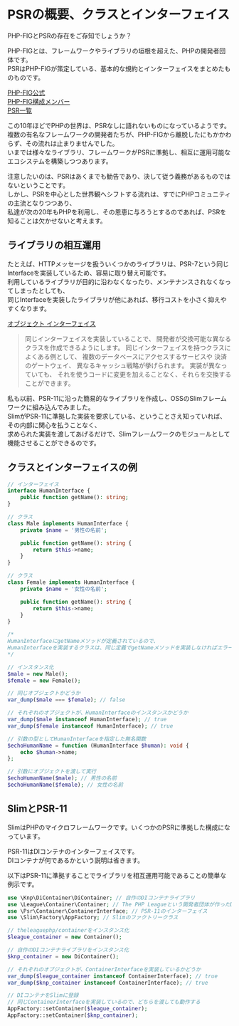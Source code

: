 # PSRの概要、クラスとインターフェイス

PHP-FIGとPSRの存在をご存知でしょうか？  

PHP-FIGとは、フレームワークやライブラリの垣根を超えた、PHPの開発者団体です。  
PSRはPHP-FIGが策定している、基本的な規約とインターフェイスをまとめたものものです。

[PHP-FIG公式](https://www.php-fig.org/)  
[PHP-FIG構成メンバー](https://www.php-fig.org/personnel/)  
[PSR一覧](https://www.php-fig.org/psr/)  

この10年ほどでPHPの世界は、PSRなしに語れないものになっているようです。  
複数の有名なフレームワークの開発者たちが、PHP-FIGから離脱したにもかかわらず、その流れは止まりませんでした。  
いまでは様々なライブラリ、フレームワークがPSRに準拠し、相互に運用可能なエコシステムを構築しつつあります。  

注意したいのは、PSRはあくまでも勧告であり、決して従う義務があるものではないということです。  
しかし、PSRを中心とした世界観へシフトする流れは、すでにPHPコミュニティの主流となりつつあり、  
私達が次の20年もPHPを利用し、その恩恵に与ろうとするのであれば、PSRを知ることは欠かせないと考えます。  

## ライブラリの相互運用

たとえば、HTTPメッセージを扱ういくつかのライブラリは、PSR-7という同じInterfaceを実装しているため、容易に取り替え可能です。  
利用しているライブラリが目的に沿わなくなったり、メンテナンスされなくなってしまったとしても、  
同じInterfaceを実装したライブラリが他にあれば、移行コストを小さく抑えやすくなります。

[オブジェクト インターフェイス](https://www.php.net/manual/ja/language.oop5.interfaces.php)
> 同じインターフェイスを実装していることで、 開発者が交換可能な異なるクラスを作成できるようにします。 同じインターフェイスを持つクラスによくある例として、 複数のデータベースにアクセスするサービスや 決済のゲートウェイ、 異なるキャッシュ戦略が挙げられます。 実装が異なっていても、 それを使うコードに変更を加えることなく、それらを交換することができます。  

私も以前、PSR-11に沿った簡易的なライブラリを作成し、OSSのSlimフレームワークに組み込んでみました。  
SlimがPSR-11に準拠した実装を要求している、ということさえ知っていれば、その内部に関心を払うことなく、  
求められた実装を渡してあげるだけで、Slimフレームワークのモジュールとして機能させることができるのです。  

## クラスとインターフェイスの例

```PHP
// インターフェイス
interface HumanInterface {
    public function getName(): string;
}

// クラス
class Male implements HumanInterface {
    private $name = '男性の名前';

    public function getName(): string {
        return $this->name;
    }
}

// クラス
class Female implements HumanInterface {
    private $name = '女性の名前';

    public function getName(): string {
        return $this->name;
    }
}

/* 
HumanInterfaceにgetNameメソッドが定義されているので、
HumanInterfaceを実装するクラスは、同じ定義でgetNameメソッドを実装しなければエラーになる。
*/

// インスタンス化
$male = new Male();
$female = new Female();

// 同じオブジェクトかどうか
var_dump($male === $female); // false

// それぞれのオブジェクトが、HumanInterfaceのインスタンスかどうか
var_dump($male instanceof HumanInterface); // true
var_dump($female instanceof HumanInterface); // true

// 引数の型としてHumanInterfaceを指定した無名関数
$echoHumanName = function (HumanInterface $human): void {
    echo $human->name;
};

// 引数にオブジェクトを渡して実行
$echoHumanName($male); // 男性の名前
$echoHumanName($female); // 女性の名前
```

## SlimとPSR-11

SlimはPHPのマイクロフレームワークです。いくつかのPSRに準拠した構成になっています。

PSR-11はDIコンテナのインターフェイスです。  
DIコンテナが何であるかという説明は省きます。  

以下はPSR-11に準拠することでライブラリを相互運用可能であることの簡単な例示です。  

```PHP
use \Knp\DiContainer\DiContainer; // 自作のDIコンテナライブラリ
use \League\Container\Container; // The PHP Leagueという開発者団体が作ったDIコンテナライブラリ
use \Psr\Container\ContainerInterface; // PSR-11のインターフェイス
use \Slim\Factory\AppFactory; // Slimのファクトリークラス

// theleaguephp/containerをインスタンス化
$league_container = new Container();

// 自作のDIコンテナライブラリをインスタンス化
$knp_container = new DiContainer();

// それぞれのオブジェクトが、ContainerInterfaceを実装しているかどうか
var_dump($league_container instanceof ContainerInterface); // true
var_dump($knp_container instanceof ContainerInterface); // true

// DIコンテナをSlimに登録
// 同じContainerInterfaceを実装しているので、どちらを渡しても動作する
AppFactory::setContainer($league_container);
AppFactory::setContainer($knp_container);
```
